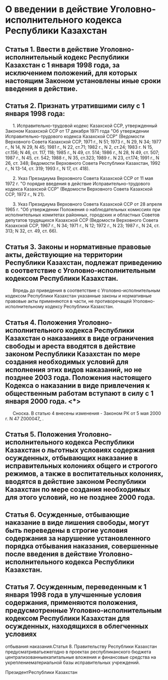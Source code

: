 # О введении в действие Уголовно-исполнительного кодекса Республики Казахстан

## Статья 1. Ввести в действие Уголовно-исполнительный кодекс Республики Казахстан с 1 января 1998 года, за исключением положений, для которых настоящим Законом установлены иные сроки введения в действие.

## Статья 2. Признать утратившими силу с 1 января 1998 года:

      1. Исправительно-трудовой кодекс Казахской ССР, утвержденный Законом Казахской ССР от 17 декабря 1971 года "Об утверждении Исправительно-трудового кодекса Казахской ССР" (Ведомости Верховного Совета Казахской ССР, 1971 г., N 51; 1973 г., N 29, N 34; 1977 г., N 14, N 29, N 45; 1981 г., N 22, ст.71; 1982 г., N 2, ст.24; 1983 г. N 15, ст.156; N 46, ст. 117, 118; 1985 г., N 49, ст. 514; 1986 г., N 28, N 49, ст. 507; 1987 г., N 45, ст. 542; 1988 г., N 35, ст.323; 1989 г.. N 23, ст.174; 1991 г., N 26, ст. 348; Ведомости Верховного Совета Республики Казахстан, 1992 г., N 13-14, ст. 319; 1993 г., N 17, ст. 418).

      2. Указ Президиума Верховного Совета Казахской ССР от 11 мая 1972 г. "О порядке введения в действие Исправительно-трудового кодекса Казахской ССР" (Ведомости Верховного Совета Казахской ССР, 1972 г., N 21).

      3. Указ Президиума Верховного Совета Казахской ССР от 28 апреля 1965 г. "Об утверждении Положения о наблюдательных комиссиях при исполнительных комитетах районных, городских и областных Советов депутатов трудящихся Казахской ССР (Ведомости Верховного Совета Казахской ССР, 1967 г., N 34; 1971 г., N 12; 1972 г., N 23; 1987 г., N 24, ст. 313; N 32, ст. 49, ст. 66).

## Статья 3. Законы и нормативные правовые акты, действующие на территории Республики Казахстан, подлежат приведению в соответствие с Уголовно-исполнительным кодексом Республики Казахстан.

      Впредь до приведения в соответствие с Уголовно-исполнительным кодексом Республики Казахстан указанные законы и нормативные правовые акты применяются в части, не противоречащей Уголовно-исполнительному кодексу Республики Казахстан.

## Статья 4. Положения Уголовно-исполнительного кодекса Республики Казахстан о наказаниях в виде ограничения свободы и ареста вводятся в действие законом Республики Казахстан по мере создания необходимых условий для исполнения этих видов наказаний, но не позднее 2003 года. Положения настоящего Кодекса о наказании в виде привлечения к общественным работам вступают в силу с 1 января 2000 года. <*>

      Сноска. В статью 4 внесены изменения - Законом РК от 5 мая 2000 г. N 47 Z000047_ .

## Статья 5. Положения Уголовно-исполнительного кодекса Республики Казахстан о льготных условиях содержания осужденных, отбывающих наказание в исправительных колониях общего и строгого режимов, а также в воспитательных колониях, вводятся в действие законом Республики Казахстан по мере создания необходимых для этого условий, но не позднее 2000 года.

## Статья 6. Осужденные, отбывающие наказание в виде лишения свободы, могут быть переведены в строгие условия содержания за нарушение установленного порядка отбывания наказания, совершенные после введения в действие Уголовно-исполнительного кодекса Республики Казахстан.

## Статья 7. Осужденным, переведенным к 1 января 1998 года в улучшенные условия содержания, применяются положения, предусмотренные Уголовно-исполнительным кодексом Республики Казахстан для осужденных, находящихся в облегченных условиях

отбывания наказания.Статья 8. Правительству Республики Казахстан предусматриватьежегодно в проектах республиканского бюджета централизованныекапитальные вложения и финансовые средства на укреплениематериальной базы исправительных учреждений.

ПрезидентРеспублики Казахстан

